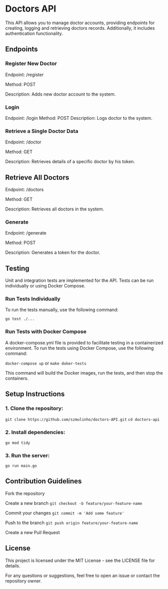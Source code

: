 
 
# Doctors API

This API allows you to manage doctor accounts, providing endpoints for creating, logging and retrieving doctors records. Additionally, it includes authentication functionality.

## Endpoints

### Register New Doctor

Endpoint: /register

Method: POST

Description: Adds new doctor account to the system.

### Login

Endpoint: /login
Method: POST
Description: Logs doctor to the system.

### Retrieve a Single Doctor Data

Endpoint: /doctor

Method: GET

Description: Retrieves details of a specific doctor by his token.

## Retrieve All Doctors

Endpoint: /doctors

Method: GET

Description: Retrieves all doctors in the system.

### Generate

Endpoint: /generate

Method: POST

Description: Generates a token for the doctor.

## Testing

Unit and integration tests are implemented for the API. Tests can be run individually or using Docker Compose.

### Run Tests Individually

To run the tests manually, use the following command:

```go test ./...```

### Run Tests with Docker Compose

A docker-compose.yml file is provided to facilitate testing in a containerized environment. To run the tests using Docker Compose, use the following command:

```docker-compose up``` or ```make doker-tests```

This command will build the Docker images, run the tests, and then stop the containers.

## Setup Instructions

### 1. Clone the repository:

```git clone https://github.com/szmulinho/doctors-API.git```
```cd doctors-api```

### 2. Install dependencies:

```go mod tidy```

### 3. Run the server:

```go run main.go```

## Contribution Guidelines

Fork the repository

Create a new branch ```git checkout -b feature/your-feature-name```

Commit your changes ```git commit -m 'Add some feature'```

Push to the branch ```git push origin feature/your-feature-name```

Create a new Pull Request

## License

This project is licensed under the MIT License - see the LICENSE file for details.

For any questions or suggestions, feel free to open an issue or contact the repository owner.




